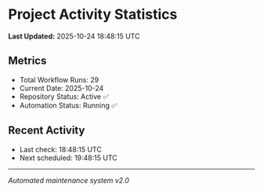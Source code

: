 # Project Activity Statistics

**Last Updated:** 2025-10-24 18:48:15 UTC

## Metrics
- Total Workflow Runs: 29
- Current Date: 2025-10-24
- Repository Status: Active ✅
- Automation Status: Running ✅

## Recent Activity
- Last check: 18:48:15 UTC
- Next scheduled: 19:48:15 UTC

---
*Automated maintenance system v2.0*
